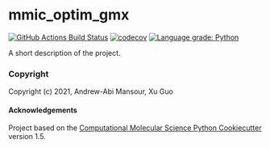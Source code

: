 mmic_optim_gmx
==============================
[//]: # (Badges)
[![GitHub Actions Build Status](https://github.com/MolSSI/mmic_optim_gmx/workflows/CI/badge.svg)](https://github.com/MolSSI/mmic_optim_gmx/actions?query=workflow%3ACI)
[![codecov](https://codecov.io/gh/MolSSI/mmic_optim_gmx/branch/main/graph/badge.svg)](https://codecov.io/gh/MolSSI/mmic_optim_gmx/branch/main)
[![Language grade: Python](https://img.shields.io/lgtm/grade/python/g/MolSSI/mmic_optim_gmx.svg?logo=lgtm&logoWidth=18)](https://lgtm.com/projects/g/MolSSI/mmic_optim_gmx/context:python)

A short description of the project.

### Copyright

Copyright (c) 2021, Andrew-Abi Mansour, Xu Guo


#### Acknowledgements
 
Project based on the 
[Computational Molecular Science Python Cookiecutter](https://github.com/molssi/cookiecutter-cms) version 1.5.
